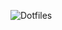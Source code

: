 ![Dotfiles](https://user-images.githubusercontent.com/7760415/72578616-d3746980-38d6-11ea-94a4-c9a11b0961b0.gif)
